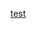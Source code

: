 
[test](https://codepen.io/ThPrGanesha/full/eYZwZRZ ':include :type=iframe width=100% height=400px')
